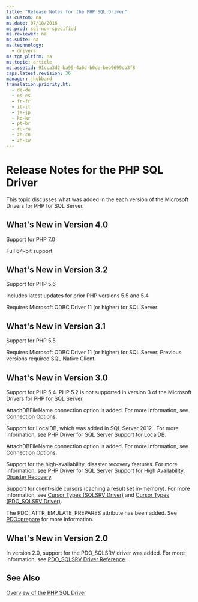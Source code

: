 ```yaml
---
title: "Release Notes for the PHP SQL Driver"
ms.custom: na
ms.date: 07/18/2016
ms.prod: sql-non-specified
ms.reviewer: na
ms.suite: na
ms.technology: 
  - drivers
ms.tgt_pltfrm: na
ms.topic: article
ms.assetid: 91cca3d2-ba99-4a6d-b0de-beb9699cb3f8
caps.latest.revision: 36
manager: jhubbard
translation.priority.ht: 
  - de-de
  - es-es
  - fr-fr
  - it-it
  - ja-jp
  - ko-kr
  - pt-br
  - ru-ru
  - zh-cn
  - zh-tw
---
```

# Release Notes for the PHP SQL Driver
This topic discusses what was added in the each version of the Microsoft Drivers for PHP for SQL Server.  
## What's New in Version 4.0  
Support for PHP 7.0  

Full 64-bit support

## What's New in Version 3.2  
Support for PHP 5.6  
  
Includes latest updates for prior PHP versions 5.5 and 5.4  
  
Requires Microsoft ODBC Driver 11 (or higher) for SQL Server  
  
## What's New in Version 3.1  
Support for PHP 5.5  
  
Requires Microsoft ODBC Driver 11 (or higher) for SQL Server. Previous versions required SQL Native Client.  
  
## What's New in Version 3.0  
Support for PHP 5.4.  PHP 5.2 is not supported in version 3 of the Microsoft Drivers for PHP for SQL Server.  
  
AttachDBFileName connection option is added. For more information, see [Connection Options](../content/Connection-Options.md).  
  
Support for LocalDB, which was added in  SQL Server 2012 . For more information, see [PHP Driver for SQL Server Support for LocalDB](../content/PHP-Driver-for-SQL-Server-Support-for-LocalDB.md).  
  
AttachDBFileName connection option is added. For more information, see [Connection Options](../content/Connection-Options.md).  
  
Support for the high-availability, disaster recovery features. For more information, see [PHP Driver for SQL Server Support for High Availability, Disaster Recovery](../content/PHP-Driver-for-SQL-Server-Support-for-High-Availability--Disaster-Recovery.md).  
  
Support for client-side cursors (caching a result set in-memory). For more information, see [Cursor Types &#40;SQLSRV Driver&#41;](../content/Cursor-Types--SQLSRV-Driver-.md) and [Cursor Types &#40;PDO_SQLSRV Driver&#41;](../content/Cursor-Types--PDO_SQLSRV-Driver-.md).  
  
The PDO::ATTR_EMULATE_PREPARES attribute has been added.  See [PDO::prepare](../Topic/PDO::prepare.md) for more information.  
  
## What's New in Version 2.0  
In version 2.0, support for the PDO_SQLSRV driver was added. For more information, see [PDO_SQLSRV Driver Reference](../content/PDO_SQLSRV-Driver-Reference.md).  
  
## See Also  
[Overview of the PHP SQL Driver](../content/Overview-of-the-PHP-SQL-Driver.md)
  
